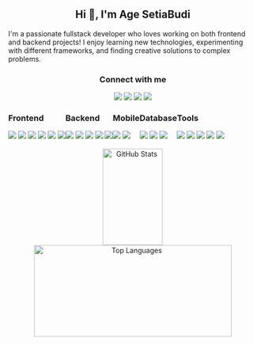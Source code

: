 <div align="center">
  <h2>Hi 👋, I'm Age SetiaBudi</h2>
  <p align="left">I'm a passionate fullstack developer who loves working on both frontend and backend projects! I enjoy learning new technologies, experimenting with different frameworks, and finding creative solutions to complex problems.</p>
</div>

<div align="center">
  <h3>Connect with me</h3>
  <a href="https://www.instagram.com/age.stbdi/"/><img src="https://img.shields.io/badge/Instagram-%23E4405F.svg?&style=for-the-badge&logo=instagram&logoColor=white" /></a>
  <a href="https://wa.me/+6285155156859"/><img src="https://img.shields.io/badge/Whatsapp-5ad46b.svg?&style=for-the-badge&logo=whatsapp&logoColor=white" /></a>
  <a href="https://www.linkedin.com/in/agesetiabudi/"><img src="https://img.shields.io/badge/LinkedIn-blue?style=for-the-badge&logo=linkedin&logoColor=white" /></a>
  <a href="mailto:agesetiabudi16@gmail.com"><img src="https://img.shields.io/badge/GMAIL-ec463c?style=for-the-badge&logo=gmail&logoColor=white" /></a>
</div>
<div style="display: flex;">
  <div>
    <h3>Frontend</h3>
    <img src="https://img.shields.io/badge/-HTML5-E34F26?style=flat&logo=html5&logoColor=white" />
    <img src="https://img.shields.io/badge/-CSS3-1572B6?style=flat&logo=css3&logoColor=white" />
    <img src="https://img.shields.io/badge/-React-20232A?style=flat&logo=react" />
    <img src="https://img.shields.io/badge/-Vue.js-4FC08D?style=flat&logo=vue.js&logoColor=white" />
    <img src="https://img.shields.io/badge/-Bootstrap-563D7C?style=flat&logo=bootstrap&logoColor=white" />
    <img src="https://img.shields.io/badge/-Nuxt.js-364f64?style=flat&logo=nuxt.js&logoColor=white" />
  </div>
  <div>
    <h3>Backend</h3>
    <img src="https://img.shields.io/badge/-Node.js-339933?style=flat&logo=node.js&logoColor=white" />
    <img src="https://img.shields.io/badge/-Express-000000?style=flat&logo=express&logoColor=white" />
    <img src="https://img.shields.io/badge/-Laravel-EF3E3E?style=flat&logo=laravel&logoColor=white" />
    <img src="https://img.shields.io/badge/-Slim_PHP-6C6C6C?style=flat&logo=php&logoColor=white" />
    <img src="https://img.shields.io/badge/-Python-38719c?style=flat&logo=python&logoColor=white" />
  </div>
  <div>
    <h3>Mobile</h3>
    <img src="https://img.shields.io/badge/-Flutter-5bc8f9?style=flat&logo=flutter&logoColor=white" />
    <img src="https://img.shields.io/badge/-Android-a7c940?style=flat&logo=android&logoColor=white" />
  </div>
  <div>
    <h3>Database</h3>
    <img src="https://img.shields.io/badge/-MongoDB-47A248?style=flat&logo=mongodb&logoColor=white" />
    <img src="https://img.shields.io/badge/-MySQL-4479A1?style=flat&logo=mysql&logoColor=white" />
    <img src="https://img.shields.io/badge/-Firebase-FFCA28?style=flat&logo=firebase&logoColor=white" />
  </div>
  <div>
    <h3>Tools</h3>
    <img src="https://img.shields.io/badge/-Cloudflare-f08629?style=flat&logo=cloudflare&logoColor=white" />
    <img src="https://img.shields.io/badge/-AWS-232F3E?style=flat&logo=amazon-aws&logoColor=white" />
    <img src="https://img.shields.io/badge/-Google%20Cloud-4285F4?style=flat&logo=google-cloud&logoColor=white" />
    <img src="https://img.shields.io/badge/-DigitalOcean-0080FF?style=flat&logo=digitalocean&logoColor=white" />
    <img src="https://img.shields.io/badge/-Figma-F24E1E?style=flat&logo=figma&logoColor=white" />
  </div>
</div>
<br />
<div align="center">
    <img src="https://github-readme-stats.vercel.app/api?username=agesetiabudi&show_icons=true&theme=radical&count_private=true" alt="GitHub Stats" width="49%" height="195px" />
    <img src="https://github-readme-stats.vercel.app/api/top-langs/?username=agesetiabudi&layout=compact&theme=radical&count_private=true" alt="Top Languages" width="400" height="185px" />
</div>

